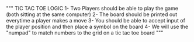 """
TIC TAC TOE LOGIC
1- Two Players should be able to play the game (both sitting at the same computer)
2- The board should be printed out everytime a player makes a move
3- You should be able to accept input of the player position and then place a symbol on the board
4- We will use the "numpad" to match numbers to the grid on a tic tac toe board
"""
